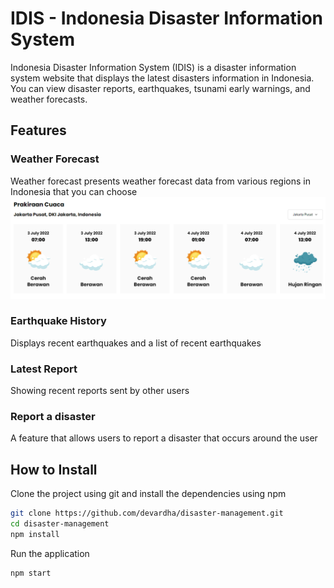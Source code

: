 # IDIS - Indonesia Disaster Information System
Indonesia Disaster Information System (IDIS) is a disaster information system website that displays the latest disasters information in Indonesia. You can view disaster reports, earthquakes, tsunami early warnings, and weather forecasts.

## Features
### Weather Forecast
Weather forecast presents weather forecast data from various regions in Indonesia that you can choose
![Weather forecast](https://github.com/devardha/disaster-management/blob/master/assets/weather-forecast.png)

### Earthquake History
Displays recent earthquakes and a list of recent earthquakes

### Latest Report
Showing recent reports sent by other users

### Report a disaster
A feature that allows users to report a disaster that occurs around the user

## How to Install
Clone the project using git and install the dependencies using npm

```bash
git clone https://github.com/devardha/disaster-management.git
cd disaster-management
npm install
```

Run the application

```bash
npm start
```
